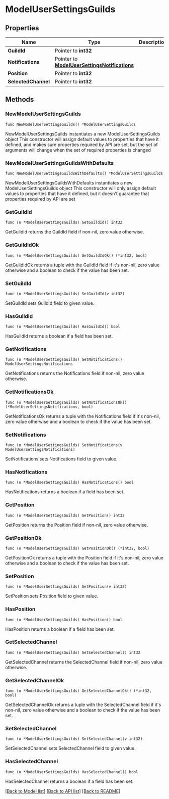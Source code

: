 # ModelUserSettingsGuilds

## Properties

Name | Type | Description | Notes
------------ | ------------- | ------------- | -------------
**GuildId** | Pointer to **int32** |  | [optional] 
**Notifications** | Pointer to [**ModelUserSettingsNotifications**](ModelUserSettingsNotifications.md) |  | [optional] 
**Position** | Pointer to **int32** |  | [optional] 
**SelectedChannel** | Pointer to **int32** |  | [optional] 

## Methods

### NewModelUserSettingsGuilds

`func NewModelUserSettingsGuilds() *ModelUserSettingsGuilds`

NewModelUserSettingsGuilds instantiates a new ModelUserSettingsGuilds object
This constructor will assign default values to properties that have it defined,
and makes sure properties required by API are set, but the set of arguments
will change when the set of required properties is changed

### NewModelUserSettingsGuildsWithDefaults

`func NewModelUserSettingsGuildsWithDefaults() *ModelUserSettingsGuilds`

NewModelUserSettingsGuildsWithDefaults instantiates a new ModelUserSettingsGuilds object
This constructor will only assign default values to properties that have it defined,
but it doesn't guarantee that properties required by API are set

### GetGuildId

`func (o *ModelUserSettingsGuilds) GetGuildId() int32`

GetGuildId returns the GuildId field if non-nil, zero value otherwise.

### GetGuildIdOk

`func (o *ModelUserSettingsGuilds) GetGuildIdOk() (*int32, bool)`

GetGuildIdOk returns a tuple with the GuildId field if it's non-nil, zero value otherwise
and a boolean to check if the value has been set.

### SetGuildId

`func (o *ModelUserSettingsGuilds) SetGuildId(v int32)`

SetGuildId sets GuildId field to given value.

### HasGuildId

`func (o *ModelUserSettingsGuilds) HasGuildId() bool`

HasGuildId returns a boolean if a field has been set.

### GetNotifications

`func (o *ModelUserSettingsGuilds) GetNotifications() ModelUserSettingsNotifications`

GetNotifications returns the Notifications field if non-nil, zero value otherwise.

### GetNotificationsOk

`func (o *ModelUserSettingsGuilds) GetNotificationsOk() (*ModelUserSettingsNotifications, bool)`

GetNotificationsOk returns a tuple with the Notifications field if it's non-nil, zero value otherwise
and a boolean to check if the value has been set.

### SetNotifications

`func (o *ModelUserSettingsGuilds) SetNotifications(v ModelUserSettingsNotifications)`

SetNotifications sets Notifications field to given value.

### HasNotifications

`func (o *ModelUserSettingsGuilds) HasNotifications() bool`

HasNotifications returns a boolean if a field has been set.

### GetPosition

`func (o *ModelUserSettingsGuilds) GetPosition() int32`

GetPosition returns the Position field if non-nil, zero value otherwise.

### GetPositionOk

`func (o *ModelUserSettingsGuilds) GetPositionOk() (*int32, bool)`

GetPositionOk returns a tuple with the Position field if it's non-nil, zero value otherwise
and a boolean to check if the value has been set.

### SetPosition

`func (o *ModelUserSettingsGuilds) SetPosition(v int32)`

SetPosition sets Position field to given value.

### HasPosition

`func (o *ModelUserSettingsGuilds) HasPosition() bool`

HasPosition returns a boolean if a field has been set.

### GetSelectedChannel

`func (o *ModelUserSettingsGuilds) GetSelectedChannel() int32`

GetSelectedChannel returns the SelectedChannel field if non-nil, zero value otherwise.

### GetSelectedChannelOk

`func (o *ModelUserSettingsGuilds) GetSelectedChannelOk() (*int32, bool)`

GetSelectedChannelOk returns a tuple with the SelectedChannel field if it's non-nil, zero value otherwise
and a boolean to check if the value has been set.

### SetSelectedChannel

`func (o *ModelUserSettingsGuilds) SetSelectedChannel(v int32)`

SetSelectedChannel sets SelectedChannel field to given value.

### HasSelectedChannel

`func (o *ModelUserSettingsGuilds) HasSelectedChannel() bool`

HasSelectedChannel returns a boolean if a field has been set.


[[Back to Model list]](../README.md#documentation-for-models) [[Back to API list]](../README.md#documentation-for-api-endpoints) [[Back to README]](../README.md)


